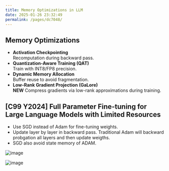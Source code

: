 ```yaml
---
title: Memory Optimizations in LLM
date: 2025-01-26 23:32:49
permalink: /pages/dc7048/
---
```


## **Memory Optimizations**
- **Activation Checkpointing**  
  Recomputation during backward pass.
- **Quantization-Aware Training (QAT)**  
  Train with INT8/FP8 precision.
- **Dynamic Memory Allocation**  
  Buffer reuse to avoid fragmentation.
- **Low-Rank Gradient Projection (GaLore)**  
  **NEW** Compress gradients via low-rank approximations during training.

## [C99 Y2024] Full Parameter Fine-tuning for Large Language Models with Limited Resources

- Use SGD instead of Adam for fine-tuning weights.
- Update layer by layer in backward pass. Traditional Adam will backward probgation all layers and then update weigths.
- SGD also avoid state memory of ADAM.

![image](https://github.com/user-attachments/assets/c1e7d018-84e2-49f7-bd74-cdf4edaa0343)

![image](https://github.com/user-attachments/assets/a98a808f-1cb1-4432-b0d0-7c51e9f4ee48)
